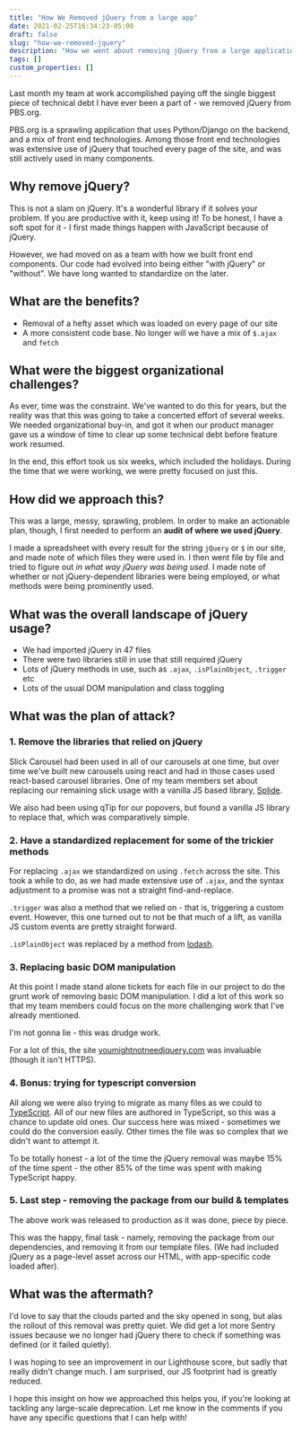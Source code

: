```yaml
---
title: "How We Removed jQuery from a large app"
date: 2021-02-25T16:34:23-05:00
draft: false
slug: "how-we-removed-jquery"
description: "How we went about removing jQuery from a large application that had depended on it for many years."
tags: []
custom_properties: []
---
```


Last month my team at work accomplished paying off the single biggest piece of technical debt I have ever been a part of - we removed jQuery from PBS.org.

PBS.org is a sprawling application that uses Python/Django on the backend, and a mix of front end technologies. Among those front end technologies was extensive use of jQuery that touched every page of the site, and was still actively used in many components.

## Why remove jQuery?

This is not a slam on jQuery. It's a wonderful library if it solves your problem. If you are productive with it, keep using it! To be honest, I have a soft spot for it - I first made things happen with JavaScript because of jQuery.

However, we had moved on as a team with how we built front end components. Our code had evolved into being either "with jQuery" or "without". We have long wanted to standardize on the later.

## What are the benefits?

- Removal of a hefty asset which was loaded on every page of our site
- A more consistent code base. No longer will we have a mix of `$.ajax` and `fetch`

## What were the biggest organizational challenges?

As ever, time was the constraint. We've wanted to do this for years, but the reality was that this was going to take a concerted effort of several weeks. We needed organizational buy-in, and got it when our product manager gave us a window of time to clear up some technical debt before feature work resumed.

In the end, this effort took us six weeks, which included the holidays. During the time that we were working, we were pretty focused on just this.

## How did we approach this?

This was a large, messy, sprawling, problem. In order to make an actionable plan, though, I first needed to perform an **audit of where we used jQuery**.

I made a spreadsheet with every result for the string `jQuery` or `$` in our site, and made note of which files they were used in. I then went file by file and tried to figure out _in what way jQuery was being used_. I made note of whether or not jQuery-dependent libraries were being employed, or what methods were being prominently used.

## What was the overall landscape of jQuery usage?

- We had imported jQuery in 47 files
- There were two libraries still in use that still required jQuery
- Lots of jQuery methods in use, such as `.ajax`, `.isPlainObject`, `.trigger` etc
- Lots of the usual DOM manipulation and class toggling

## What was the plan of attack?

### 1. Remove the libraries that relied on jQuery

Slick Carousel had been used in all of our carousels at one time, but over time we've built new carousels using react and had in those cases used react-based carousel libraries. One of my team members set about replacing our remaining slick usage with a vanilla JS based library, [Splide](https://splidejs.com/).

We also had been using qTip for our popovers, but found a vanilla JS library to replace that, which was comparatively simple.

### 2. Have a standardized replacement for some of the trickier methods

For replacing `.ajax` we standardized on using `.fetch` across the site. This took a while to do, as we had made extensive use of `.ajax`, and the syntax adjustment to a promise was not a straight find-and-replace.

`.trigger` was also a method that we relied on - that is, triggering a custom event. However, this one turned out to not be that much of a lift, as vanilla JS custom events are pretty straight forward.

`.isPlainObject` was replaced by a method from [lodash](https://lodash.com/docs/4.17.15#isPlainObject).

### 3. Replacing basic DOM manipulation

At this point I made stand alone tickets for each file in our project to do the grunt work of removing basic DOM manipulation. I did a lot of this work so that my team members could focus on the more challenging work that I've already mentioned.

I'm not gonna lie - this was drudge work.

For a lot of this, the site [youmightnotneedjquery.com](http://youmightnotneedjquery.com/) was invaluable (though it isn't HTTPS).

### 4. Bonus: trying for typescript conversion

All along we were also trying to migrate as many files as we could to [TypeScript](https://www.typescriptlang.org/). All of our new files are authored in TypeScript, so this was a chance to update old ones. Our success here was mixed - sometimes we could do the conversion easily. Other times the file was so complex that we didn't want to attempt it.

To be totally honest - a lot of the time the jQuery removal was maybe 15% of the time spent - the other 85% of the time was spent with making TypeScript happy.

### 5. Last step - removing the package from our build & templates

The above work was released to production as it was done, piece by piece.

This was the happy, final task - namely, removing the package from our dependencies, and removing it from our template files. (We had included jQuery as a page-level asset across our HTML, with app-specific code loaded after).

## What was the aftermath?

I'd love to say that the clouds parted and the sky opened in song, but alas the rollout of this removal was pretty quiet. We did get a lot more Sentry issues because we no longer had jQuery there to check if something was defined (or it failed quietly).

I was hoping to see an improvement in our Lighthouse score, but sadly that really didn't change much. I am surprised, our JS footprint had is greatly reduced.

I hope this insight on how we approached this helps you, if you're looking at tackling any large-scale deprecation. Let me know in the comments if you have any specific questions that I can help with!
